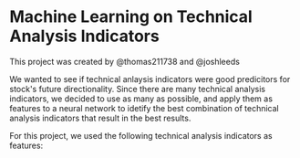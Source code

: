 # Machine Learning on Technical Analysis Indicators
This project was created by @thomas211738 and @joshleeds

We wanted to see if technical anlaysis indicators were good predicitors for stock's future directionality. Since there are many technical analysis indicators, we decided to use as many as possible, and apply them as features to a neural network to idetify the best combination of technical analysis indicators that result in the best results. 

For this project, we used the following technical analysis indicators as features: 
